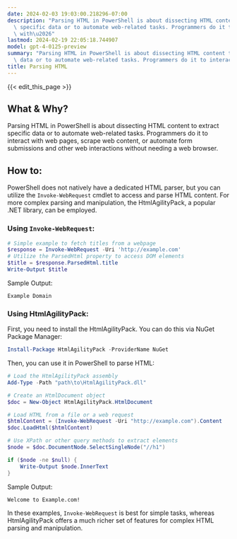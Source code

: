 ```yaml
---
date: 2024-02-03 19:03:00.218296-07:00
description: "Parsing HTML in PowerShell is about dissecting HTML content to extract\
  \ specific data or to automate web-related tasks. Programmers do it to interact\
  \ with\u2026"
lastmod: 2024-02-19 22:05:18.744907
model: gpt-4-0125-preview
summary: "Parsing HTML in PowerShell is about dissecting HTML content to extract specific\
  \ data or to automate web-related tasks. Programmers do it to interact with\u2026"
title: Parsing HTML
---
```


{{< edit_this_page >}}

## What & Why?
Parsing HTML in PowerShell is about dissecting HTML content to extract specific data or to automate web-related tasks. Programmers do it to interact with web pages, scrape web content, or automate form submissions and other web interactions without needing a web browser.

## How to:

PowerShell does not natively have a dedicated HTML parser, but you can utilize the `Invoke-WebRequest` cmdlet to access and parse HTML content. For more complex parsing and manipulation, the HtmlAgilityPack, a popular .NET library, can be employed.

### Using `Invoke-WebRequest`:

```powershell
# Simple example to fetch titles from a webpage
$response = Invoke-WebRequest -Uri 'http://example.com'
# Utilize the ParsedHtml property to access DOM elements
$title = $response.ParsedHtml.title
Write-Output $title
```

Sample Output:

```
Example Domain
```

### Using HtmlAgilityPack:

First, you need to install the HtmlAgilityPack. You can do this via NuGet Package Manager:

```powershell
Install-Package HtmlAgilityPack -ProviderName NuGet
```

Then, you can use it in PowerShell to parse HTML:

```powershell
# Load the HtmlAgilityPack assembly
Add-Type -Path "path\to\HtmlAgilityPack.dll"

# Create an HtmlDocument object
$doc = New-Object HtmlAgilityPack.HtmlDocument

# Load HTML from a file or a web request
$htmlContent = (Invoke-WebRequest -Uri "http://example.com").Content
$doc.LoadHtml($htmlContent)

# Use XPath or other query methods to extract elements
$node = $doc.DocumentNode.SelectSingleNode("//h1")

if ($node -ne $null) {
    Write-Output $node.InnerText
}
```

Sample Output:

```
Welcome to Example.com!
```

In these examples, `Invoke-WebRequest` is best for simple tasks, whereas HtmlAgilityPack offers a much richer set of features for complex HTML parsing and manipulation.
